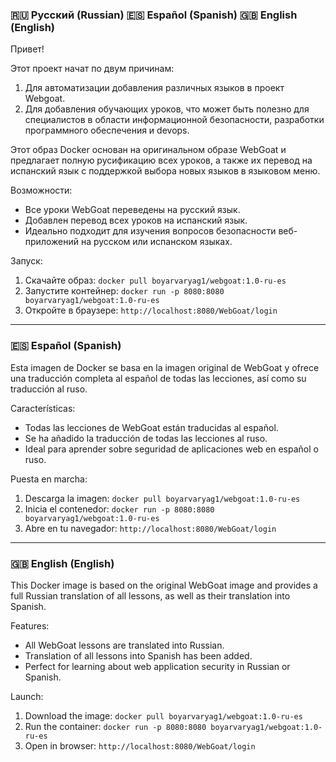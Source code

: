 ### 🇷🇺 Русский (Russian)  🇪🇸 Español (Spanish)  🇬🇧 English (English)

Привет!

Этот проект начат по двум причинам:
1. Для автоматизации добавления различных языков в проект Webgoat.  
2. Для добавления обучающих уроков, что может быть полезно для специалистов в области информационной безопасности, разработки программного обеспечения и devops.


Этот образ Docker основан на оригинальном образе WebGoat и предлагает полную русификацию всех уроков, а также их перевод на испанский язык с поддержкой выбора новых языков в языковом меню. 

Возможности:

* Все уроки WebGoat переведены на русский язык.
* Добавлен перевод всех уроков на испанский язык.
* Идеально подходит для изучения вопросов безопасности веб-приложений на русском или испанском языках.

Запуск:

1. Скачайте образ: `docker pull boyarvaryag1/webgoat:1.0-ru-es`
2. Запустите контейнер: `docker run -p 8080:8080 boyarvaryag1/webgoat:1.0-ru-es`
3. Откройте в браузере: `http://localhost:8080/WebGoat/login`

---

### 🇪🇸 Español (Spanish)

Esta imagen de Docker se basa en la imagen original de WebGoat y ofrece una traducción completa al español de todas las lecciones, así como su traducción al ruso.

Características:

* Todas las lecciones de WebGoat están traducidas al español.
* Se ha añadido la traducción de todas las lecciones al ruso.
* Ideal para aprender sobre seguridad de aplicaciones web en español o ruso.

Puesta en marcha:

1. Descarga la imagen: `docker pull boyarvaryag1/webgoat:1.0-ru-es`
2. Inicia el contenedor: `docker run -p 8080:8080 boyarvaryag1/webgoat:1.0-ru-es`
3. Abre en tu navegador: `http://localhost:8080/WebGoat/login`

---

### 🇬🇧 English (English)

This Docker image is based on the original WebGoat image and provides a full Russian translation of all lessons, as well as their translation into Spanish.

Features:

* All WebGoat lessons are translated into Russian.
* Translation of all lessons into Spanish has been added.
* Perfect for learning about web application security in Russian or Spanish.

Launch:

1. Download the image: `docker pull boyarvaryag1/webgoat:1.0-ru-es`
2. Run the container: `docker run -p 8080:8080 boyarvaryag1/webgoat:1.0-ru-es`
3. Open in browser: `http://localhost:8080/WebGoat/login`

